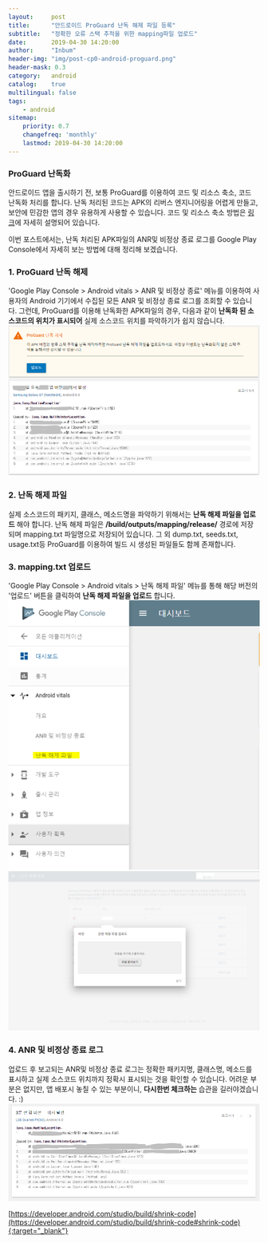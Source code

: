 ```yaml
---
layout:     post
title:      "안드로이드 ProGuard 난독 해제 파일 등록"
subtitle:   "정확한 오류 스택 추적을 위한 mapping파일 업로드"
date:       2019-04-30 14:20:00
author:     "Inbum"
header-img: "img/post-cp0-android-proguard.png"
header-mask: 0.3
category:   android
catalog:    true
multilingual: false
tags:
    - android
sitemap:
    priority: 0.7
    changefreq: 'monthly'
    lastmod: 2019-04-30 14:20:00
---
```


### ProGuard 난독화
안드로이드 앱을 출시하기 전, 보통 ProGuard를 이용하여 코드 및 리소스 축소, 코드 난독화 처리를 합니다.
난독 처리된 코드는 APK의 리버스 엔지니어링을 어렵게 만들고, 보안에 민감한 앱의 경우 유용하게 사용할 수 있습니다.
코드 및 리소스 축소 방법은 [링크](https://developer.android.com/studio/build/shrink-code)에 자세히 설명되어 있습니다.

이번 포스트에서는,
난독 처리된 APK파일의 ANR및 비정상 종료 로그를 Google Play Console에서 자세히 보는 방법에 대해 정리해 보겠습니다.

### 1. ProGuard 난독 해제
'Google Play Console > Android vitals > ANR 및 비정상 종료' 메뉴를 이용하여 사용자의 Android 기기에서 수집된 모든 ANR 및 비정상 종료 로그를 조회할 수 있습니다.
그런데, ProGuard를 이용해 난독화한 APK파일의 경우, 다음과 같이 **난독화 된 소스코드의 위치가 표시되어** 실제 소스코드 위치를 파악하기가 쉽지 않습니다.
![ProGuard](/img/post-cp0-android-proguard.png)

### 2. 난독 해제 파일
실제 소스코드의 패키지, 클래스, 메소드명을 파악하기 위해서는 **난독 해제 파일을 업로드** 해야 합니다.
난독 해제 파일은 **<module-name>/build/outputs/mapping/release/** 경로에 저장되며 mapping.txt 파일명으로 저장되어 있습니다.
그 외 dump.txt, seeds.txt, usage.txt등 ProGuard를 이용하여 빌드 시 생성된 파일들도 함께 존재합니다.

### 3. mapping.txt 업로드
'Google Play Console > Android vitals > 난독 해제 파일' 메뉴를 통해 해당 버전의 '업로드' 버튼을 클릭하여 **난독 해제 파일을 업로드** 합니다.
![ProGuard Menu](/img/post-cp1-android-proguard.png)
![ProGuard Upload](/img/post-cp2-android-proguard.png)

### 4. ANR 및 비정상 종료 로그
업로드 후 보고되는 ANR및 비정상 종료 로그는 정확한 패키지명, 클래스명, 메소드를 표시하고 실제 소스코드 위치까지 정확시 표시되는 것을 확인할 수 있습니다.
어려운 부분은 없지만, 앱 배포시 놓칠 수 있는 부분이니, **다시한번 체크하는** 습관을 길러야겠습니다. :)
![ProGuard Mapping](/img/post-cp3-android-proguard.png)

[https://developer.android.com/studio/build/shrink-code](https://developer.android.com/studio/build/shrink-code#shrink-code){:target="_blank"}
